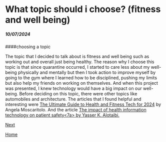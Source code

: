 # What topic should i choose? (fitness and well being)
##### 10/07/2024

####choosing a topic
<p>The topic that I decided to talk about is fitness and well being such as working out and overall just being healthy. The reason why I choose this topic is that since quarantine occurred, I started to care less about my well-being physically and mentally but then I took action to improve myself by going to the gym where I learned how to be disciplined, pushing my limits but also help my friends on working on themselves. And when this project was presented, I knew technology would have a big impact on our well-being. Before deciding on this topic, there were other topics like automobiles and architecture. The articles that I found helpful and interesting were <a href=¨https://www.pcmag.com/picks/the-ultimate-guide-to-health-and-fitness-tech¨>The Ultimate Guide to Health and Fitness Tech for 2024</a> by Angela Moscaritolo. And the article <a href=¨https://www.ncbi.nlm.nih.gov/pmc/articles/PMC5787626/¨>The impact of health information technology on patient safety<7a> by Yasser K. Alotaibi.

[Next](entry02.md)

[Home](../README.md)
